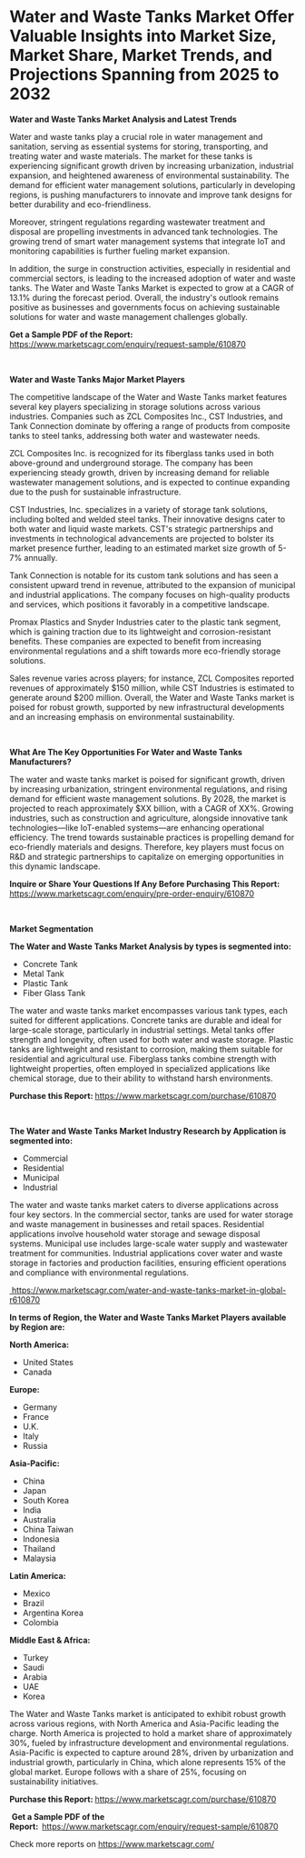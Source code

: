 <p><h1>Water and Waste Tanks Market Offer Valuable Insights into Market Size, Market Share, Market Trends, and Projections Spanning from 2025 to 2032</h1></p><p><strong>Water and Waste Tanks Market Analysis and Latest Trends</strong></p>
<p><p>Water and waste tanks play a crucial role in water management and sanitation, serving as essential systems for storing, transporting, and treating water and waste materials. The market for these tanks is experiencing significant growth driven by increasing urbanization, industrial expansion, and heightened awareness of environmental sustainability. The demand for efficient water management solutions, particularly in developing regions, is pushing manufacturers to innovate and improve tank designs for better durability and eco-friendliness.</p><p>Moreover, stringent regulations regarding wastewater treatment and disposal are propelling investments in advanced tank technologies. The growing trend of smart water management systems that integrate IoT and monitoring capabilities is further fueling market expansion. </p><p>In addition, the surge in construction activities, especially in residential and commercial sectors, is leading to the increased adoption of water and waste tanks. The Water and Waste Tanks Market is expected to grow at a CAGR of 13.1% during the forecast period. Overall, the industry's outlook remains positive as businesses and governments focus on achieving sustainable solutions for water and waste management challenges globally.</p></p>
<p><strong>Get a Sample PDF of the Report:&nbsp;</strong> <a href="https://www.marketscagr.com/enquiry/request-sample/610870?utm_campaign=2480&utm_medium=2&utm_source=Github&utm_content=ia&utm_term=23032025&utm_id=water-and-waste-tanks">https://www.marketscagr.com/enquiry/request-sample/610870</a></p>
<p>&nbsp;</p>
<p><strong>Water and Waste Tanks Major Market Players</strong></p>
<p><p>The competitive landscape of the Water and Waste Tanks market features several key players specializing in storage solutions across various industries. Companies such as ZCL Composites Inc., CST Industries, and Tank Connection dominate by offering a range of products from composite tanks to steel tanks, addressing both water and wastewater needs.</p><p>ZCL Composites Inc. is recognized for its fiberglass tanks used in both above-ground and underground storage. The company has been experiencing steady growth, driven by increasing demand for reliable wastewater management solutions, and is expected to continue expanding due to the push for sustainable infrastructure.</p><p>CST Industries, Inc. specializes in a variety of storage tank solutions, including bolted and welded steel tanks. Their innovative designs cater to both water and liquid waste markets. CST's strategic partnerships and investments in technological advancements are projected to bolster its market presence further, leading to an estimated market size growth of 5-7% annually.</p><p>Tank Connection is notable for its custom tank solutions and has seen a consistent upward trend in revenue, attributed to the expansion of municipal and industrial applications. The company focuses on high-quality products and services, which positions it favorably in a competitive landscape.</p><p>Promax Plastics and Snyder Industries cater to the plastic tank segment, which is gaining traction due to its lightweight and corrosion-resistant benefits. These companies are expected to benefit from increasing environmental regulations and a shift towards more eco-friendly storage solutions.</p><p>Sales revenue varies across players; for instance, ZCL Composites reported revenues of approximately $150 million, while CST Industries is estimated to generate around $200 million. Overall, the Water and Waste Tanks market is poised for robust growth, supported by new infrastructural developments and an increasing emphasis on environmental sustainability.</p></p>
<p>&nbsp;</p>
<p><strong>What Are The Key Opportunities For Water and Waste Tanks Manufacturers?</strong></p>
<p><p>The water and waste tanks market is poised for significant growth, driven by increasing urbanization, stringent environmental regulations, and rising demand for efficient waste management solutions. By 2028, the market is projected to reach approximately $XX billion, with a CAGR of XX%. Growing industries, such as construction and agriculture, alongside innovative tank technologies—like IoT-enabled systems—are enhancing operational efficiency. The trend towards sustainable practices is propelling demand for eco-friendly materials and designs. Therefore, key players must focus on R&D and strategic partnerships to capitalize on emerging opportunities in this dynamic landscape.</p></p>
<p><strong>Inquire or Share Your Questions If Any Before Purchasing This Report:</strong> <a href="https://www.marketscagr.com/enquiry/pre-order-enquiry/610870?utm_campaign=2480&utm_medium=2&utm_source=Github&utm_content=ia&utm_term=23032025&utm_id=water-and-waste-tanks">https://www.marketscagr.com/enquiry/pre-order-enquiry/610870</a></p>
<p>&nbsp;</p>
<p><strong>Market Segmentation</strong></p>
<p><strong>The Water and Waste Tanks Market Analysis by types is segmented into:</strong></p>
<p><ul><li>Concrete Tank</li><li>Metal Tank</li><li>Plastic Tank</li><li>Fiber Glass Tank</li></ul></p>
<p><p>The water and waste tanks market encompasses various tank types, each suited for different applications. Concrete tanks are durable and ideal for large-scale storage, particularly in industrial settings. Metal tanks offer strength and longevity, often used for both water and waste storage. Plastic tanks are lightweight and resistant to corrosion, making them suitable for residential and agricultural use. Fiberglass tanks combine strength with lightweight properties, often employed in specialized applications like chemical storage, due to their ability to withstand harsh environments.</p></p>
<p><strong>Purchase this Report:&nbsp;</strong><a href="https://www.marketscagr.com/purchase/610870?utm_campaign=2480&utm_medium=2&utm_source=Github&utm_content=ia&utm_term=23032025&utm_id=water-and-waste-tanks">https://www.marketscagr.com/purchase/610870</a></p>
<p>&nbsp;</p>
<p><strong>The Water and Waste Tanks Market Industry Research by Application is segmented into:</strong></p>
<p><ul><li>Commercial</li><li>Residential</li><li>Municipal</li><li>Industrial</li></ul></p>
<p><p>The water and waste tanks market caters to diverse applications across four key sectors. In the commercial sector, tanks are used for water storage and waste management in businesses and retail spaces. Residential applications involve household water storage and sewage disposal systems. Municipal use includes large-scale water supply and wastewater treatment for communities. Industrial applications cover water and waste storage in factories and production facilities, ensuring efficient operations and compliance with environmental regulations.</p></p>
<p><a href="https://www.marketscagr.com/water-and-waste-tanks-market-in-global-r610870?utm_campaign=2480&utm_medium=2&utm_source=Github&utm_content=ia&utm_term=23032025&utm_id=water-and-waste-tanks">&nbsp;https://www.marketscagr.com/water-and-waste-tanks-market-in-global-r610870</a></p>
<p><strong>In terms of Region, the Water and Waste Tanks Market Players available by Region are:</strong></p>
<p>
    <p> <strong> North America: </strong>
        <ul>
            <li>United States</li>
            <li>Canada</li>
        </ul>
        </p> 
    <p> <strong> Europe: </strong>
        <ul>
            <li>Germany</li>
            <li>France</li>
            <li>U.K.</li>
            <li>Italy</li>
            <li>Russia</li>
        </ul>
        </p> 
    <p> <strong> Asia-Pacific: </strong>
        <ul>
            <li>China</li>
            <li>Japan</li>
            <li>South Korea</li>
            <li>India</li>
            <li>Australia</li>
            <li>China Taiwan</li>
            <li>Indonesia</li>
            <li>Thailand</li>
            <li>Malaysia</li>
        </ul>
        </p> 
    <p> <strong> Latin America: </strong>
        <ul>
            <li>Mexico</li>
            <li>Brazil</li>
            <li>Argentina Korea</li>
            <li>Colombia</li>
        </ul>
        </p> 
    <p> <strong> Middle East & Africa: </strong>
        <ul>
            <li>Turkey</li>
            <li>Saudi</li>
            <li>Arabia</li>
            <li>UAE</li>
            <li>Korea</li>
        </ul>
    </p>
    </p>
<p><p>The Water and Waste Tanks market is anticipated to exhibit robust growth across various regions, with North America and Asia-Pacific leading the charge. North America is projected to hold a market share of approximately 30%, fueled by infrastructure development and environmental regulations. Asia-Pacific is expected to capture around 28%, driven by urbanization and industrial growth, particularly in China, which alone represents 15% of the global market. Europe follows with a share of 25%, focusing on sustainability initiatives.</p></p>
<p><strong>Purchase this Report: </strong><a href="https://www.marketscagr.com/purchase/610870?utm_campaign=2480&utm_medium=2&utm_source=Github&utm_content=ia&utm_term=23032025&utm_id=water-and-waste-tanks">https://www.marketscagr.com/purchase/610870</a></p>
<p>&nbsp;<strong>Get a Sample PDF of the Report:&nbsp;&nbsp;</strong><a href="https://www.marketscagr.com/enquiry/request-sample/610870?utm_campaign=2480&utm_medium=2&utm_source=Github&utm_content=ia&utm_term=23032025&utm_id=water-and-waste-tanks">https://www.marketscagr.com/enquiry/request-sample/610870</a></p>
<p><strong></strong></p>
<p>Check more reports on <a href="https://www.marketscagr.com/?utm_campaign=2480&utm_medium=2&utm_source=Github&utm_content=ia&utm_term=23032025&utm_id=water-and-waste-tanks">https://www.marketscagr.com/</a></p>